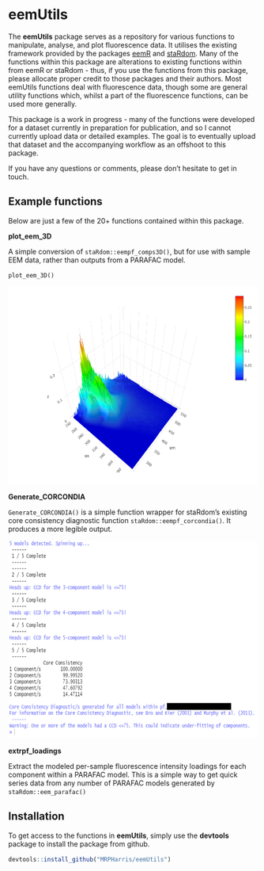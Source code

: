 
<!-- README.md is generated from README.Rmd. Please edit that file -->

# eemUtils

<!-- badges: start -->
<!-- badges: end -->

The **eemUtils** package serves as a repository for various functions to
manipulate, analyse, and plot fluorescence data. It utilises the
existing framework provided by the packages
[eemR](https://cran.r-project.org/web/packages/eemR/index.html) and
[staRdom](https://github.com/MatthiasPucher/staRdom). Many of the
functions within this package are alterations to existing functions
within from eemR or staRdom - thus, if you use the functions from this
package, please allocate proper credit to those packages and their
authors. Most eemUtils functions deal with fluorescence data, though
some are general utility functions which, whilst a part of the
fluorescence functions, can be used more generally.

This package is a work in progress - many of the functions were
developed for a dataset currently in preparation for publication, and so
I cannot currently upload data or detailed examples. The goal is to
eventually upload that dataset and the accompanying workflow as an
offshoot to this package.

If you have any questions or comments, please don’t hesitate to get in
touch.

## Example functions

Below are just a few of the 20+ functions contained within this package.

**plot\_eem\_3D**

A simple conversion of `staRdom::eempf_comps3D()`, but for use with
sample EEM data, rather than outputs from a PARAFAC model.

    plot_eem_3D()

<p align="center">
<img src="man/figures/3D_eem_example.png" height="400px" />
</p>

**Generate\_CORCONDIA**

`Generate_CORCONDIA()` is a simple function wrapper for staRdom’s
existing core consistency diagnostic function
`staRdom::eempf_corcondia()`. It produces a more legible output.

<p align="center">
<img src="man/figures/Generate_CORCONDIA_example.png" height="400px" />
</p>

**extrpf\_loadings**

Extract the modeled per-sample fluorescence intensity loadings for each
component within a PARAFAC model. This is a simple way to get quick
series data from any number of PARAFAC models generated by
`staRdom::eem_parafac()`

## Installation

To get access to the functions in **eemUtils**, simply use the
**devtools** package to install the package from github.

``` r
devtools::install_github("MRPHarris/eemUtils")
```
